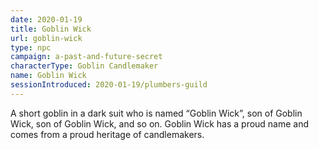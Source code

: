 ```yaml
---
date: 2020-01-19
title: Goblin Wick
url: goblin-wick
type: npc
campaign: a-past-and-future-secret
characterType: Goblin Candlemaker
name: Goblin Wick
sessionIntroduced: 2020-01-19/plumbers-guild
---
```


A short goblin in a dark suit who is named “Goblin Wick”, son of Goblin Wick, son of Goblin Wick, and so on. Goblin Wick has a proud name and comes from a proud heritage of candlemakers.
